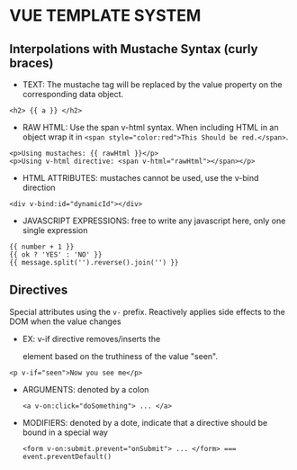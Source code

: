 # VUE TEMPLATE SYSTEM

## Interpolations with Mustache Syntax (curly braces)
- TEXT: The mustache tag will be replaced by the value property on the corresponding data object.
```
<h2> {{ a }} </h2>
```
- RAW HTML: Use the span v-html syntax. When including HTML in an object wrap it in ``<span style="color:red">This Should be red.</span>``.
```
<p>Using mustaches: {{ rawHtml }}</p>
<p>Using v-html directive: <span v-html="rawHtml"></span></p>
```
- HTML ATTRIBUTES: mustaches cannot be used, use the v-bind direction
```
<div v-bind:id="dynamicId"></div>
```
- JAVASCRIPT EXPRESSIONS: free to write any javascript here, only one single expression
```
{{ number + 1 }}
{{ ok ? 'YES' : 'NO' }}
{{ message.split('').reverse().join('') }}
```

## Directives
Special attributes using the `v-` prefix.
Reactively applies side effects to the DOM when the value changes
  - EX: v-if directive removes/inserts the <p> element based on the truthiness of the value "seen".
  ```
  <p v-if="seen">Now you see me</p>
  ```
- ARGUMENTS: denoted by a colon
  ```
  <a v-on:click="doSomething"> ... </a>
  ```
- MODIFIERS: denoted by a dote, indicate that a directive should be bound in a special way
  ```
  <form v-on:submit.prevent="onSubmit"> ... </form> === event.preventDefault()
  ```
